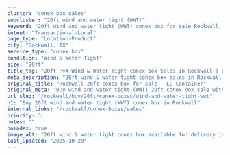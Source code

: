 ```yaml
---
cluster: "conex box sales"
subcluster: "20ft wind and water tight (WWT)"
keyword: "20ft wind and water tight (WWT) conex box for sale Rockwall, TX"
intent: "Transactional-Local"
page_type: "Location-Product"
city: "Rockwall, TX"
service_type: "conex box"
condition: "Wind & Water Tight"
size: "20ft"
title_tag: "20ft Pv4 Wind & Water Tight conex box Sales in Rockwall | LC Container"
meta_description: "20ft wind & water tight conex box sales in Rockwall. Fast delivery, competitive pricing. Serving conex boxes area. Quote ID: 7OT. Call (214) 524-4168 for your free quote today."
original_title: "Rockwall 20ft conex box for sale | LC Container"
original_meta: "Buy wind and water tight (WWT) 20ft conex box sale with local delivery in Rockwall, TX. LC Container — local Since 2003. Request a fast quote today."
url_slug: "/rockwall/buy/20ft/conex-boxes/wind-and-water-tight-wwt"
h1: "Buy 20ft wind and water tight (WWT) conex box in Rockwall"
internal_links: "/rockwall/conex-boxes/sales"
priority: 3
notes: ""
noindex: true
image_alt: "20ft wind & water tight conex box available for delivery in Rockwall"
last_updated: "2025-10-20"
---
```


<!-- TODO: Add unique city/inventory copy, images, and internal links here. -->
